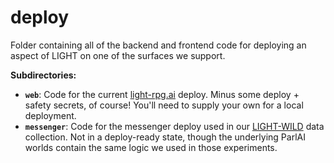 # deploy

Folder containing all of the backend and frontend code for deploying an aspect of LIGHT on one of the surfaces we support.


**Subdirectories:**
- **`web`**: Code for the current [light-rpg.ai](https://light-rpg.ai) deploy. Minus some deploy + safety secrets, of course! You'll need to supply your own for a local deployment.
- **`messenger`**: Code for the messenger deploy used in our [LIGHT-WILD](https://arxiv.org/abs/2008.08076) data collection. Not in a deploy-ready state, though the underlying ParlAI worlds contain the same logic we used in those experiments.

